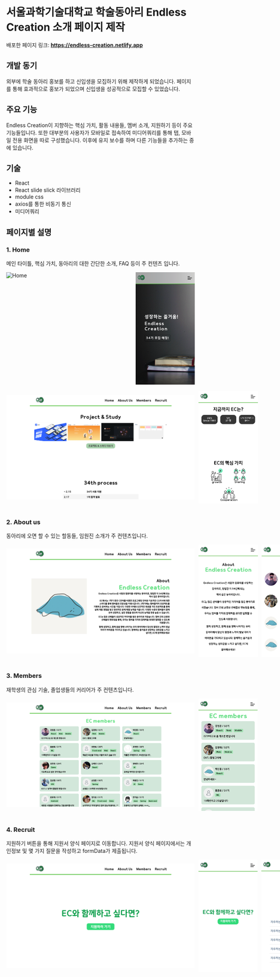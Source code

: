 # 서울과학기술대학교 학술동아리 Endless Creation 소개 페이지 제작

배포한 페이지 링크: **https://endless-creation.netlify.app**
## 개발 동기
외부에 학술 동아리 홍보를 하고 신입생을 모집하기 위해 제작하게 되었습니다. 페이지를 통해 효과적으로 홍보가 되었으며 신입생을 성공적으로 모집할 수 있었습니다.

## 주요 기능
Endless Creation이 지향하는 핵심 가치, 활동 내용들, 멤버 소개, 지원하기 등이 주요 기능들입니다. 또한 대부분의 사용자가 모바일로 접속하여 미디어쿼리를 통해 탭, 모바일 전용 화면을 따로 구성했습니다. 이후에 유지 보수를 하며 다른 기능들을 추가하는 중에 있습니다.

## 기술
* React
* React slide slick 라이브러리
* module css
* axios를 통한 비동기 통신
* 미디어쿼리

## 페이지별 설명
### 1. Home
메인 타이틀, 핵심 가치, 동아리의 대한 간단한 소개, FAQ 등이 주 컨텐츠 입니다.
<div style="display: flex; gap: 10px; flex-direction: row;">
    <img src="README_image/Home1.png" alt="Home" style="object-fit: contain; height:auto; width: min(550px, 100%);">
    <img src="README_image/Home1_mobile.png" alt="Home" style="object-fit: contain;height:300px;"> 
</div>
<br>

<div style="display: flex; gap: 10px; flex-direction: row;">
    <img src="README_image/Home2.png" alt="Home" style="object-fit: contain; height:auto; width: min(550px, 100%);">
    <img src="README_image/Home2_mobile.png" alt="Home" style="object-fit: contain;height:300px;">  
</div>
<br>

### 2. About us
동아리에 오면 할 수 있는 할동들, 임원진 소개가 주 컨텐츠입니다.
<div style="display: flex; gap: 10px; flex-direction: row;">
    <img src="README_image/Aboutus.png" alt="Aboutus" style="object-fit: contain; height:auto; width: min(550px, 100%);">
    <img src="README_image/Aboutus_mobile1.png" alt="Aboutus" style="object-fit: contain;height:300px;">
    <img src="README_image/Aboutus_mobile2.png" alt="Aboutus" style="object-fit: contain;height:300px;">  
</div>
<br>

### 3. Members
재학생의 관심 기술, 졸업생들의 커리어가 주 컨텐츠입니다.
<div style="display: flex; gap: 10px; flex-direction: row;">
    <img src="README_image/Members.png" alt="Members" style="object-fit: contain; height:auto; width: min(550px, 100%);">
    <img src="README_image/Members_mobile.png" alt="Members" style="object-fit: contain;height:300px;">  
</div>
<br>

### 4. Recruit
지원하기 버튼을 통해 지원서 양식 페이지로 이동합니다. 지원서 양식 페이지에서는 개인정보 및 몇 가지 질문을 작성하고 formData가 제출됩니다.

<div style="display: flex; gap: 10px; flex-direction: row;">
    <img src="README_image/Recruit.png" alt="Recruit" style="object-fit: contain; height:auto; width: min(550px, 100%);">
    <img src="README_image/Recruit_mobile1.png" alt="Recruit" style="object-fit: contain;height:300px;">
    <img src="README_image/Recruit_mobile2.png" alt="Recruit" style="object-fit: contain;height:300px;">
</div>
